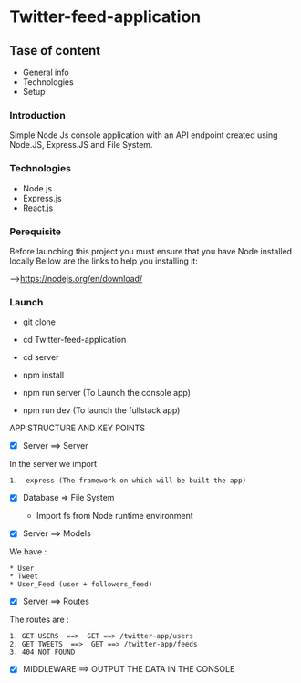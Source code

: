# Twitter-feed-application


## Tase of content 

* General info
* Technologies
* Setup

### Introduction 

Simple Node Js console application with an API endpoint created using Node.JS, Express.JS and File System.

### Technologies

* Node.js
* Express.js
* React.js

### Perequisite

Before launching this project you must ensure that you have Node installed locally
Bellow are the links to help you installing it:

 —>https://nodejs.org/en/download/	

### Launch

* git clone 
* cd Twitter-feed-application
* cd server
* npm install 
* npm run server (To Launch the console app)

* npm run dev (To launch the fullstack app) 



APP STRUCTURE AND KEY POINTS


- [x] Server ==> Server
			
In the server we import 


    1.  express (The framework on which will be built the app)

- [x] Database  => File System


    * Import fs from Node runtime environment 



- [x] Server ==> Models

We have : 

    * User 
    * Tweet 
    * User_Feed (user + followers_feed)


- [x] Server ==> Routes

The routes are : 

    1. GET USERS  ==>  GET ==> /twitter-app/users
    2. GET TWEETS  ==>  GET ==> /twitter-app/feeds
    3. 404 NOT FOUND
    

- [x] MIDDLEWARE ==> OUTPUT THE DATA IN THE CONSOLE






